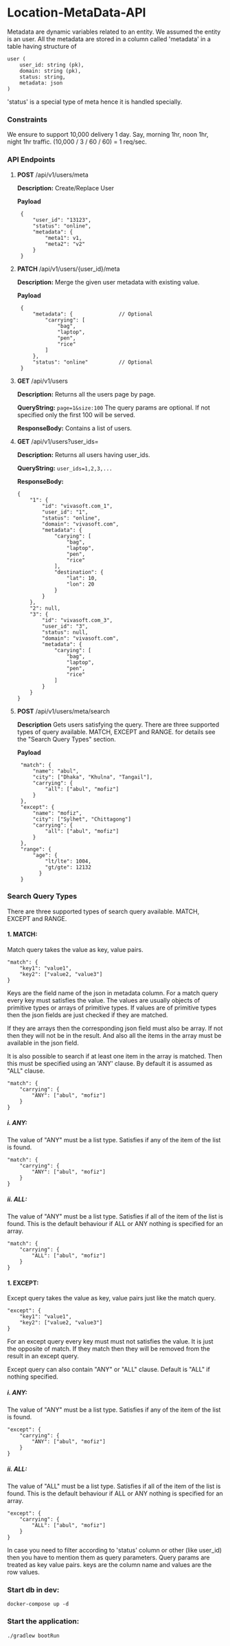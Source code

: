 # Location-MetaData-API

Metadata are dynamic variables related to an entity. We assumed the entity is an user. 
All the metadata are stored in a column called 'metadata' in a table having structure of 

    user (
        user_id: string (pk), 
        domain: string (pk), 
        status: string, 
        metadata: json
    )

'status' is a special type of meta hence it is handled specially.

### Constraints

We ensure to support 10,000 delivery 1 day. Say, morning 1hr, noon 1hr, night 1hr traffic. 
(10,000 / 3 / 60 / 60) = 1 req/sec.

### API Endpoints

1. **POST** /api/v1/users/meta
   
   **Description:** Create/Replace User
   
   **Payload** 
        
        {
            "user_id": "13123", 
            "status": "online", 
            "metadata": {
                "meta1": v1,
                "meta2": "v2"
            }
        }

2. **PATCH** /api/v1/users/{user_id}/meta
   
   **Description:** Merge the given user metadata with 
   existing value.
   
   **Payload** 
        
        {
            "metadata": {               // Optional
                "carrying": [
                    "bag",
                    "laptop",
                    "pen",
                    "rice"
                ]
            },
            "status": "online"          // Optional
        }
 

3. **GET** /api/v1/users
      
   **Description:** Returns all the users page by page.
   
   **QueryString:** `page=1&size:100`
   The query params are optional. If not specified only the 
   first 100 will be served.
   
   **ResponseBody:** Contains a list of users.
      
4. **GET** /api/v1/users?user_ids=
      
   **Description:** Returns all users having user_ids.
  
   **QueryString:** `user_ids=1,2,3,...`
   
   **ResponseBody:**
   
       {
           "1": {
               "id": "vivasoft.com_1",
               "user_id": "1",
               "status": "online",
               "domain": "vivasoft.com",
               "metadata": {
                   "carying": [
                       "bag",
                       "laptop",
                       "pen",
                       "rice"
                   ],
                   "destination": {
                       "lat": 10,
                       "lon": 20
                   }
               }
           },
           "2": null,
           "3": {
               "id": "vivasoft.com_3",
               "user_id": "3",
               "status": null,
               "domain": "vivasoft.com",
               "metadata": {
                   "carying": [
                       "bag",
                       "laptop",
                       "pen",
                       "rice"
                   ]
               }
           }
       }
           
5. **POST** /api/v1/users/meta/search
   
   **Description** Gets users satisfying the query. There are three supported
   types of query available. MATCH, EXCEPT and RANGE. for details see the 
   "Search Query Types" section.
   
   **Payload** 
    
        "match": {
            "name": "abul",
            "city": ["Dhaka", "Khulna", "Tangail"],
            "carrying": {
                "all": ["abul", "mofiz"]
            }
        },
        "except": {
            "name": "mofiz",
            "city": ["Sylhet", "Chittagong"]
            "carrying": {
                "all": ["abul", "mofiz"]
            }
        },
        "range": {
            "age": {
                "lt/lte": 1004,
                "gt/gte": 12132
              }
        }


### Search Query Types

There are three supported types of search query available. MATCH, EXCEPT and RANGE.

#### 1. MATCH:
Match query takes the value as key, value pairs.
    
    "match": {
        "key1": "value1",
        "key2": ["value2, "value3"]
    }

Keys are the field name of the json in metadata column. For a match query every key
must satisfies the value. The values are usually objects of primitive types or arrays 
of primitive types. If values are of primitive types then the json fields are just 
checked if they are matched. 

If they are arrays then the corresponding json field must 
also be array. If not then they will not be in the result. And also all the items in the 
array must be available in the json field. 

It is also possible to search if at least one item in the array is matched. Then this must
be specified using an 'ANY' clause. By default it is assumed as "ALL" clause.
    
    "match": {
        "carrying": {
            "ANY": ["abul", "mofiz"]
        }
    }
    
##### i. ANY:
The value of "ANY" must be a list type. Satisfies if any of the item of the list
is found. 

    "match": {
        "carrying": {
            "ANY": ["abul", "mofiz"]
        }
    }
    
##### ii. ALL:
The value of "ANY" must be a list type. Satisfies if all of the item of the list
is found. This is the default behaviour if ALL or ANY nothing is specified for an array.

    "match": {
        "carrying": {
            "ALL": ["abul", "mofiz"]
        }
    }
    
#### 1. EXCEPT:
Except query takes the value as key, value pairs just like the match query.
    
    "except": {
        "key1": "value1",
        "key2": ["value2, "value3"]
    }

For an except query every key must must not satisfies the value. It is just the opposite of
match. If they match then they will be removed from the result in an except query.

Except query can also contain "ANY" or "ALL" clause. Default is "ALL" if nothing specified.

##### i. ANY:
The value of "ANY" must be a list type. Satisfies if any of the item of the list
is found. 

    "except": {
        "carrying": {
            "ANY": ["abul", "mofiz"]
        }
    }
    
##### ii. ALL:
The value of "ALL" must be a list type. Satisfies if all of the item of the list
is found. This is the default behaviour if ALL or ANY nothing is specified for an array.

    "except": {
        "carrying": {
            "ALL": ["abul", "mofiz"]
        }
    }
    
In case you need to filter according to 'status' column or other (like user_id) then you
have to mention them as query parameters. Query params are treated as key value pairs.
keys are the column name and values are the row values.

### Start db in dev:
    docker-compose up -d

### Start the application:
    ./gradlew bootRun